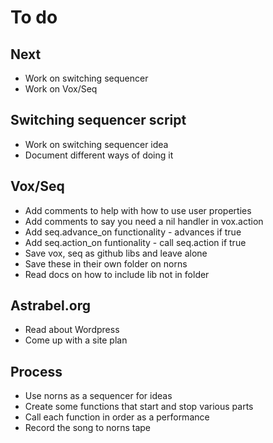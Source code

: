 # To do

## Next
- Work on switching sequencer
- Work on Vox/Seq

## Switching sequencer script
- Work on switching sequencer idea
- Document different ways of doing it

## Vox/Seq
- Add comments to help with how to use user properties
- Add comments to say you need a nil handler in vox.action
- Add seq.advance_on functionality - advances if true
- Add seq.action_on funtionality - call seq.action if true
- Save vox, seq as github libs and leave alone
- Save these in their own folder on norns
- Read docs on how to include lib not in folder

## Astrabel.org
- Read about Wordpress
- Come up with a site plan

## Process
- Use norns as a sequencer for ideas
- Create some functions that start and stop various parts
- Call each function in order as a performance
- Record the song to norns tape 